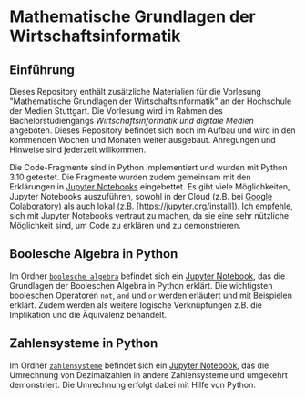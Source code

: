 # Mathematische Grundlagen der Wirtschaftsinformatik

## Einführung

Dieses Repository enthält zusätzliche Materialien für die Vorlesung "Mathematische Grundlagen der Wirtschaftsinformatik" an der Hochschule der Medien Stuttgart. Die Vorlesung wird im Rahmen des Bachelorstudiengangs *Wirtschaftsinformatik und digitale Medien* angeboten. Dieses Repository befindet sich noch im Aufbau und wird in den kommenden Wochen und Monaten weiter ausgebaut. Anregungen und Hinweise sind jederzeit willkommen.

Die Code-Fragmente sind in Python implementiert und wurden mit Python 3.10 getestet. Die Fragmente wurden zudem gemeinsam mit den Erklärungen in [Jupyter Notebooks](https://jupyter.org/) eingebettet. Es gibt viele Möglichkeiten, Jupyter Notebooks auszuführen, sowohl in der Cloud (z.B. bei [Google Colaboratory](https://colab.research.google.com/)) als auch lokal (z.B. [https://jupyter.org/install]). Ich empfehle, sich mit Jupyter Notebooks vertraut zu machen, da sie eine sehr nützliche Möglichkeit sind, um Code zu erklären und zu demonstrieren.


## Boolesche Algebra in Python
Im Ordner [`boolesche algebra`](./boolesche%20algebra/) befindet sich ein [Jupyter Notebook](./boolesche%20algebra/Boolesche%20Algebra%20in%20Python.ipynb), das die Grundlagen der Booleschen Algebra in Python erklärt. Die wichtigsten booleschen Operatoren `not`, `and` und `or` werden erläutert und mit Beispielen erklärt. Zudem werden als weitere logische Verknüpfungen z.B. die Implikation und die Äquivalenz behandelt.

## Zahlensysteme in Python

Im Ordner [`zahlensysteme`](./zahlensysteme/) befindet sich ein [Jupyter Notebook](./zahlensysteme/Zahlensysteme%20in%20Python.ipynb), das die Umrechnung von Dezimalzahlen in andere Zahlensysteme und umgekehrt demonstriert. Die Umrechnung erfolgt dabei mit Hilfe von Python.
